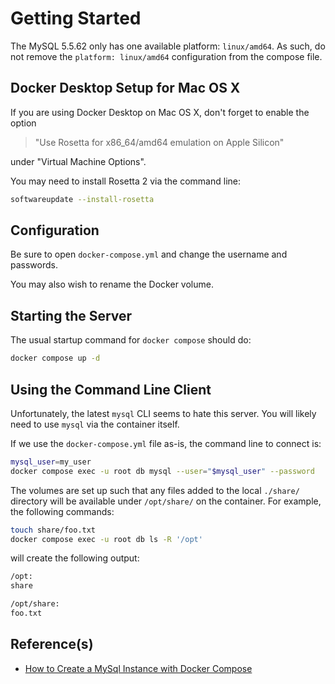 # Getting Started

The MySQL 5.5.62 only has one available platform:  `linux/amd64`.  As such, do
not remove the `platform: linux/amd64` configuration from the compose file.

## Docker Desktop Setup for Mac OS X

If you are using Docker Desktop on Mac OS X, don't forget to enable the option

> "Use Rosetta for x86_64/amd64 emulation on Apple Silicon"

under "Virtual Machine Options".

You may need to install Rosetta 2 via the command line:

```bash
softwareupdate --install-rosetta
```

## Configuration

Be sure to open `docker-compose.yml` and change the username and passwords.

You may also wish to rename the Docker volume.

## Starting the Server

The usual startup command for `docker compose` should do:

```bash
docker compose up -d
```

## Using the Command Line Client

Unfortunately, the latest `mysql` CLI seems to hate this server.  You will
likely need to use `mysql` via the container itself.

If we use the `docker-compose.yml` file as-is, the command line to connect is:

```bash
mysql_user=my_user
docker compose exec -u root db mysql --user="$mysql_user" --password
```

The volumes are set up such that any files added to the local `./share/`
directory will be available under `/opt/share/` on the container.  For
example, the following commands:

```bash
touch share/foo.txt
docker compose exec -u root db ls -R '/opt'
```

will create the following output:

```bash
/opt:
share

/opt/share:
foo.txt
```

## Reference(s)

- [How to Create a MySql Instance with Docker Compose](https://medium.com/@chrischuck35/how-to-create-a-mysql-instance-with-docker-compose-1598f3cc1bee)
